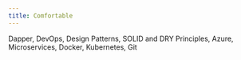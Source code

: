 ```yaml
---
title: Comfortable
---
```


Dapper, DevOps, Design Patterns, SOLID and DRY Principles, Azure, Microservices, Docker, Kubernetes, Git
